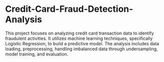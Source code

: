 # Credit-Card-Fraud-Detection-Analysis
This project focuses on analyzing credit card transaction data to identify fraudulent activities. It utilizes machine learning techniques, specifically Logistic Regression, to build a predictive model. The analysis includes data loading, preprocessing, handling imbalanced data through undersampling, model training, and evaluation.
